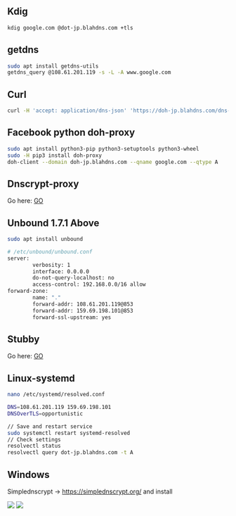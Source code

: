 ## Kdig
```bash
kdig google.com @dot-jp.blahdns.com +tls
```
## getdns
```bash
sudo apt install getdns-utils
getdns_query @108.61.201.119 -s -L -A www.google.com
```

## Curl
```bash
curl -H 'accept: application/dns-json' 'https://doh-jp.blahdns.com/dns-query?name=www.google.com&type=A'
```

## Facebook python doh-proxy
```bash
sudo apt install python3-pip python3-setuptools python3-wheel
sudo -H pip3 install doh-proxy
doh-client --domain doh-jp.blahdns.com --qname google.com --qtype A
```

## Dnscrypt-proxy

Go here: [GO](https://github.com/ookangzheng/blahdns/tree/master/client-conf/dnscrypt)

## Unbound 1.7.1 Above
```bash
sudo apt install unbound

# /etc/unbound/unbound.conf
server:
        verbosity: 1
        interface: 0.0.0.0
        do-not-query-localhost: no
        access-control: 192.168.0.0/16 allow
forward-zone:
        name: "."
        forward-addr: 108.61.201.119@853
        forward-addr: 159.69.198.101@853
        forward-ssl-upstream: yes
```

## Stubby

Go here: [GO](https://github.com/ookangzheng/blahdns/tree/master/client-conf/stubby)


## Linux-systemd
```bash
nano /etc/systemd/resolved.conf

DNS=108.61.201.119 159.69.198.101
DNSOverTLS=opportunistic

// Save and restart service
sudo systemctl restart systemd-resolved
// Check settings
resolvectl status
resolvectl query dot-jp.blahdns.com -t A
```

## Windows
Simplednscrypt -> https://simplednscrypt.org/ and install

![](https://github.com/ookangzheng/blahdns/blob/master/client-conf/blahdns-1.png?raw=true)
![](https://github.com/ookangzheng/blahdns/blob/master/client-conf/blahdns-2.png?raw=true)
